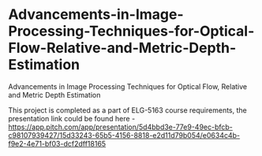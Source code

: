 # Advancements-in-Image-Processing-Techniques-for-Optical-Flow-Relative-and-Metric-Depth-Estimation
Advancements in Image Processing Techniques for Optical Flow, Relative and Metric Depth Estimation

This project is completed as a part of ELG-5163 course requirements, the presentation link could be found here - https://app.pitch.com/app/presentation/5d4bbd3e-77e9-49ec-bfcb-c98107939427/15d33243-65b5-4156-8818-e2d11d79b054/e0634c4b-f9e2-4e71-bf03-dcf2dff18165
